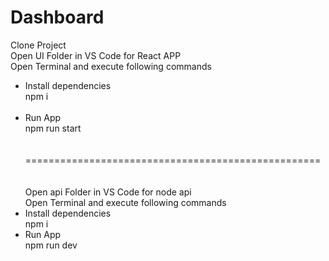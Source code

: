 # Dashboard
Clone Project<br/>
Open UI Folder in VS Code for React APP<br/>
Open Terminal and execute following commands<br/>
- Install dependencies<br/>
npm i<br/><br/>
- Run App<br/>
npm run start<br/><br/><br/>
===================================================<br/><br/><br/>
Open api Folder in VS Code for node api<br/>
Open Terminal and execute following commands<br/>
- Install dependencies<br/>
npm i<br/>
- Run App<br/>
npm run dev<br/>

